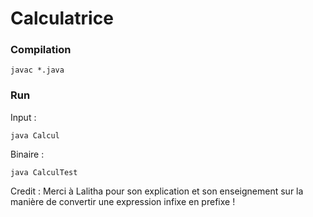 # Calculatrice


### Compilation
```
javac *.java
```

### Run

Input :
```
java Calcul
```

Binaire :
```
java CalculTest
```

Credit : Merci à Lalitha pour son explication et son enseignement sur la manière de convertir une expression infixe en prefixe !



 
